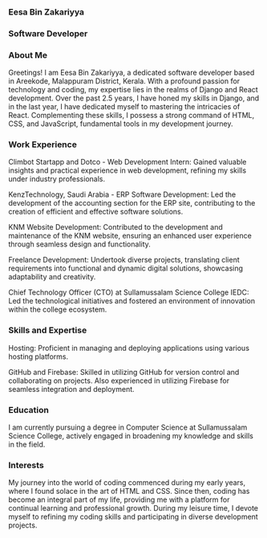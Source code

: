 ### Eesa Bin Zakariyya


### Software Developer



### About Me
Greetings! I am Eesa Bin Zakariyya, a dedicated software developer based in Areekode, Malappuram District, Kerala. With a profound passion for technology and coding, my expertise lies in the realms of Django and React development. Over the past 2.5 years, I have honed my skills in Django, and in the last year, I have dedicated myself to mastering the intricacies of React. Complementing these skills, I possess a strong command of HTML, CSS, and JavaScript, fundamental tools in my development journey.

### Work Experience
Climbot Startapp and Dotco - Web Development Intern: Gained valuable insights and practical experience in web development, refining my skills under industry professionals.

KenzTechnology, Saudi Arabia - ERP Software Development: Led the development of the accounting section for the ERP site, contributing to the creation of efficient and effective software solutions.

KNM Website Development: Contributed to the development and maintenance of the KNM website, ensuring an enhanced user experience through seamless design and functionality.

Freelance Development: Undertook diverse projects, translating client requirements into functional and dynamic digital solutions, showcasing adaptability and creativity.

Chief Technology Officer (CTO) at Sullamussalam Science College IEDC: Led the technological initiatives and fostered an environment of innovation within the college ecosystem.

### Skills and Expertise
Hosting: Proficient in managing and deploying applications using various hosting platforms.

GitHub and Firebase: Skilled in utilizing GitHub for version control and collaborating on projects. Also experienced in utilizing Firebase for seamless integration and deployment.

### Education
I am currently pursuing a degree in Computer Science at Sullamussalam Science College, actively engaged in broadening my knowledge and skills in the field.

### Interests
My journey into the world of coding commenced during my early years, where I found solace in the art of HTML and CSS. Since then, coding has become an integral part of my life, providing me with a platform for continual learning and professional growth. During my leisure time, I devote myself to refining my coding skills and participating in diverse development projects.